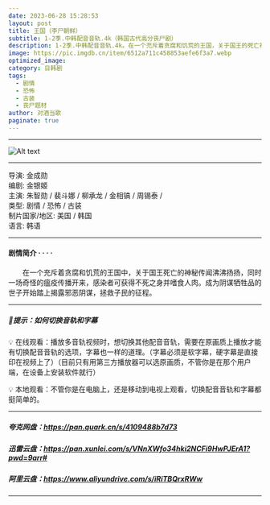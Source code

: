 ```yaml
---
date: 2023-06-28 15:28:53
layout: post
title: 王国（李尸朝鲜）
subtitle: 1-2季.中韩配音音轨.4k（韩国古代高分丧尸剧）
description: 1-2季.中韩配音音轨.4k。在一个充斥着贪腐和饥荒的王国，关于国王的死亡神秘传闻沸沸扬扬，同时一场奇怪的瘟疫传播开来，感染者可获得不死之身并嗜食人肉...
image: https://pic.imgdb.cn/item/6512a711c458853aefe6f3a7.webp
optimized_image: 
category: 日韩剧
tags:
  - 剧情
  - 恐怖
  - 古装
  - 丧尸题材
author: 对酒当歌
paginate: true
---
```

---
![Alt text](https://pic.imgdb.cn/item/6512a721c458853aefe6fce0.webp)

---

导演: 金成勋  
编剧: 金银姬  
主演: 朱智勋 / 裴斗娜 / 柳承龙 / 金相镐 / 周锡泰 /  
类型: 剧情 / 恐怖 / 古装  
制片国家/地区: 美国 / 韩国  
语言: 韩语  

---

#### 剧情简介 · · · ·

　　在一个充斥着贪腐和饥荒的王国中，关于国王死亡的神秘传闻沸沸扬扬，同时一场奇怪的瘟疫传播开来，感染者可获得不死之身并嗜食人肉。成为阴谋牺牲品的世子开始踏上揭露邪恶阴谋，拯救子民的征程。

---

##### 🔔提示：如何切换音轨和字幕

💡 在线观看：播放多音轨视频时，想切换其他配音音轨，需要在原画质上播放才能有切换配音音轨的选项，字幕也一样的道理。（字幕必须是软字幕，硬字幕是直接印在视频上了）（目前只有用第三方播放器可以选原画质，不管你是在那个用户端，在设备上安装软件就行）

💡 本地观看：不管你是在电脑上，还是移动到电视上观看，切换配音音轨和字幕都挺简单的。

---

##### 夸克网盘：<https://pan.quark.cn/s/4109488b7d73>

##### 迅雷云盘：<https://pan.xunlei.com/s/VNnXWfo34hki2NCFi9HwPJErA1?pwd=9arr#>

##### 阿里云盘：<https://www.aliyundrive.com/s/iRiTBQrxRWw>

---
